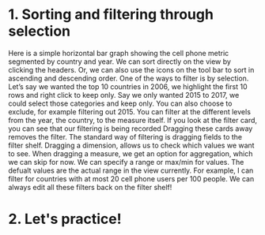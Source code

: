 # 1. Sorting and filtering through selection

Here is a simple horizontal bar graph showing the cell phone metric segmented by country and year. We can sort directly on the view by clicking the headers. Or, we can also use the icons on the tool bar to sort in ascending and descending order. One of the ways to filter is by selection. Let’s say we wanted the top 10 countries in 2006, we highlight the first 10 rows and right click to keep only. Say we only wanted 2015 to 2017, we could select those categories and keep only. You can also choose to exclude, for example filtering out 2015. You can filter at the different levels from the year, the country, to the measure itself. If you look at the filter card, you can see that our filtering is being recorded Dragging these cards away removes the filter. The standard way of filtering is dragging fields to the filter shelf. Dragging a dimension, allows us to check which values we want to see. When dragging a measure, we get an option for aggregation, which we can skip for now. We can specify a range or max/min for values. The defualt values are the actual range in the view currently. For example, I can filter for countries with at most 20 cell phone users per 100 people. We can always edit all these filters back on the filter shelf!

# 2. Let's practice!
